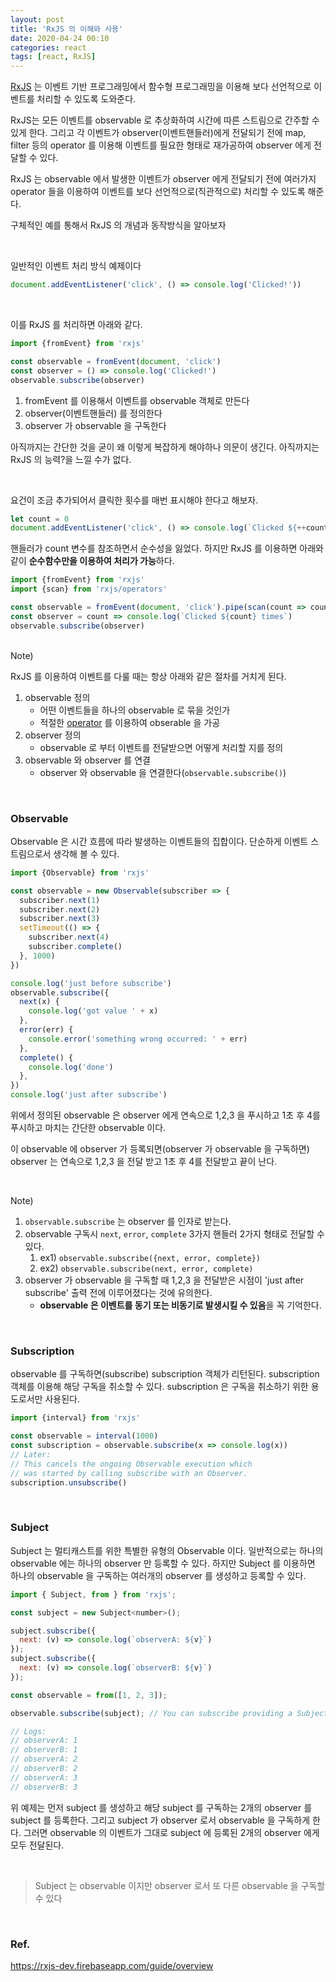 ```yaml
---
layout: post
title: 'RxJS 의 이해와 사용'
date: 2020-04-24 00:10
categories: react
tags: [react, RxJS]
---
```


[RxJS](https://rxjs-dev.firebaseapp.com/) 는 이벤트 기반 프로그래밍에서 함수형 프로그래밍을 이용해 보다 선언적으로 이벤트를 처리할 수 있도록 도와준다.

RxJS는 모든 이벤트를 observable 로 추상화하여 시간에 따른 스트림으로 간주할 수 있게 한다. 그리고 각 이벤트가 observer(이벤트핸들러)에게 전달되기 전에 map, filter 등의 operator 를 이용해 이벤트를 필요한 형태로 재가공하여 observer 에게 전달할 수 있다.

RxJS 는 observable 에서 발생한 이벤트가 observer 에게 전달되기 전에 여러가지 operator 들을 이용하여 이벤트를 보다 선언적으로(직관적으로) 처리할 수 있도록 해준다.

구체적인 예를 통해서 RxJS 의 개념과 동작방식을 알아보자

<br>

일반적인 이벤트 처리 방식 예제이다

```js
document.addEventListener('click', () => console.log('Clicked!'))
```

<br>

이를 RxJS 를 처리하면 아래와 같다.

```js
import {fromEvent} from 'rxjs'

const observable = fromEvent(document, 'click')
const observer = () => console.log('Clicked!')
observable.subscribe(observer)
```

1. fromEvent 를 이용해서 이벤트를 observable 객체로 만든다
2. observer(이벤트핸들러) 를 정의한다
3. observer 가 observable 을 구독한다

아직까지는 간단한 것을 굳이 왜 이렇게 복잡하게 해야하나 의문이 생긴다. 아직까지는 RxJS 의 능력?을 느낄 수가 없다.

<br>

요건이 조금 추가되어서 클릭한 횟수를 매번 표시해야 한다고 해보자.

```js
let count = 0
document.addEventListener('click', () => console.log(`Clicked ${++count} times`))
```

핸들러가 count 변수를 참조하면서 순수성을 잃었다. 하지만 RxJS 를 이용하면 아래와 같이 **순수함수만을 이용하여 처리가 가능**하다.

```js
import {fromEvent} from 'rxjs'
import {scan} from 'rxjs/operators'

const observable = fromEvent(document, 'click').pipe(scan(count => count + 1, 0))
const observer = count => console.log(`Clicked ${count} times`)
observable.subscribe(observer)
```

<br>
Note)

RxJS 를 이용하여 이벤트를 다룰 때는 항상 아래와 같은 절차를 거치게 된다.

1. observable 정의
   - 어떤 이벤트들을 하나의 observable 로 묶을 것인가
   - 적절한 [operator](https://rxjs-dev.firebaseapp.com/guide/operators) 를 이용하여 obserable 을 가공
1. observer 정의
   - observable 로 부터 이벤트를 전달받으면 어떻게 처리할 지를 정의
1. observable 와 observer 를 연결
   - observer 와 observable 을 연결한다(`observable.subscribe()`)

<br>

### Observable

Observable 은 시간 흐름에 따라 발생하는 이벤트들의 집합이다. 단순하게 이벤트 스트림으로서 생각해 볼 수 있다.

```js
import {Observable} from 'rxjs'

const observable = new Observable(subscriber => {
  subscriber.next(1)
  subscriber.next(2)
  subscriber.next(3)
  setTimeout(() => {
    subscriber.next(4)
    subscriber.complete()
  }, 1000)
})

console.log('just before subscribe')
observable.subscribe({
  next(x) {
    console.log('got value ' + x)
  },
  error(err) {
    console.error('something wrong occurred: ' + err)
  },
  complete() {
    console.log('done')
  },
})
console.log('just after subscribe')
```

위에서 정의된 observable 은 observer 에게 연속으로 1,2,3 을 푸시하고 1초 후 4를 푸시하고 마치는 간단한 observable 이다.

이 observable 에 observer 가 등록되면(observer 가 observable 을 구독하면) observer 는 연속으로 1,2,3 을 전달 받고 1초 후 4를 전달받고 끝이 난다.

<br>

Note)

1. `observable.subscribe` 는 observer 를 인자로 받는다.
1. observable 구독시 `next`, `error`, `complete` 3가지 핸들러 2가지 형태로 전달할 수 있다.
   1. ex1) `observable.subscribe({next, error, complete})`
   1. ex2) `observable.subscribe(next, error, complete)`
1. observer 가 observable 을 구독할 때 1,2,3 을 전달받은 시점이 'just after subscribe' 출력 전에 이루어졌다는 것에 유의한다.
   - **observable 은 이벤트를 동기 또는 비동기로 발생시킬 수 있음**을 꼭 기억한다.

<br>

### Subscription

observable 를 구독하면(subscribe) subscription 객체가 리턴된다. subscription 객체를 이용해 해당 구독을 취소할 수 있다. subscription 은 구독을 취소하기 위한 용도로서만 사용된다.

```js
import {interval} from 'rxjs'

const observable = interval(1000)
const subscription = observable.subscribe(x => console.log(x))
// Later:
// This cancels the ongoing Observable execution which
// was started by calling subscribe with an Observer.
subscription.unsubscribe()
```

<br>

### Subject

Subject 는 멀티캐스트를 위한 특별한 유형의 Observable 이다. 일반적으로는 하나의 observable 에는 하나의 observer 만 등록할 수 있다. 하지만 Subject 를 이용하면 하나의 observable 을 구독하는 여러개의 observer 를 생성하고 등록할 수 있다.

```js
import { Subject, from } from 'rxjs';

const subject = new Subject<number>();

subject.subscribe({
  next: (v) => console.log(`observerA: ${v}`)
});
subject.subscribe({
  next: (v) => console.log(`observerB: ${v}`)
});

const observable = from([1, 2, 3]);

observable.subscribe(subject); // You can subscribe providing a Subject

// Logs:
// observerA: 1
// observerB: 1
// observerA: 2
// observerB: 2
// observerA: 3
// observerB: 3
```

위 예제는 먼저 subject 를 생성하고 해당 subject 를 구독하는 2개의 observer 를 subject 를 등록한다. 그리고 subject 가 observer 로서 observable 을 구독하게 한다. 그러면 observable 의 이벤트가 그대로 subject 에 등록된 2개의 observer 에게 모두 전달된다.

<br>

> Subject 는 observable 이지만 observer 로서 또 다른 observable 을 구독할 수 있다

<br>

### Ref.

https://rxjs-dev.firebaseapp.com/guide/overview
